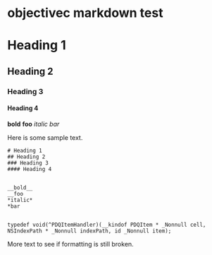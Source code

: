 # objectivec markdown test

# Heading 1
## Heading 2
### Heading 3
#### Heading 4

__bold__
__foo__
*italic*
*bar*

Here is some sample text.

```objc
# Heading 1
## Heading 2
### Heading 3
#### Heading 4


__bold__
__foo
*italic*
*bar


typedef void(^PDQItemHandler)(__kindof PDQItem * _Nonnull cell, NSIndexPath * _Nonnull indexPath, id _Nonnull item);
```

More text to see if formatting is still broken.

